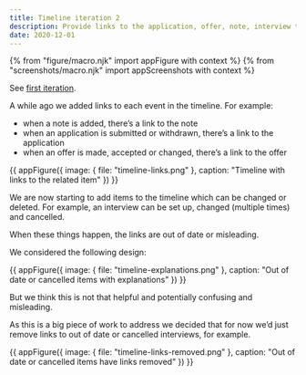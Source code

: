 ```yaml
---
title: Timeline iteration 2
description: Provide links to the application, offer, note, interview the event relates to.
date: 2020-12-01
---
```


{% from "figure/macro.njk" import appFigure with context %}
{% from "screenshots/macro.njk" import appScreenshots with context %}

See [first iteration](/manage-teacher-training-applications/timeline).

A while ago we added links to each event in the timeline. For example:

- when a note is added, there’s a link to the note
- when an application is submitted or withdrawn, there’s a link to the application
- when an offer is made, accepted or changed, there’s a link to the offer

{{ appFigure({
  image: {
    file: "timeline-links.png"
  },
  caption: "Timeline with links to the related item"
}) }}

We are now starting to add items to the timeline which can be changed or deleted. For example, an interview can be set up, changed (multiple times) and cancelled.

When these things happen, the links are out of date or misleading.

We considered the following design:

{{ appFigure({
  image: {
    file: "timeline-explanations.png"
  },
  caption: "Out of date or cancelled items with explanations"
}) }}

But we think this is not that helpful and potentially confusing and misleading.

As this is a big piece of work to address we decided that for now we’d just remove links to out of date or cancelled interviews, for example.

{{ appFigure({
  image: {
    file: "timeline-links-removed.png"
  },
  caption: "Out of date or cancelled items have links removed"
}) }}



